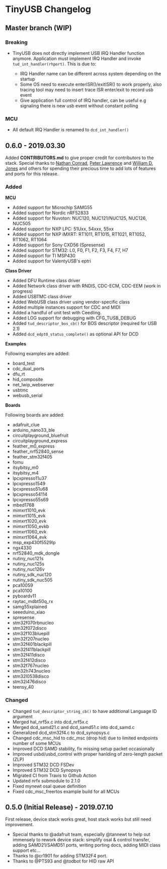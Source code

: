 # TinyUSB Changelog

## Master branch (WIP)

### Breaking

- TinyUSB does not directly implement USB IRQ Handler function anymore. Application must implement IRQ Handler and invoke `tud_int_handler(rhport)`. This is due to:
  
  - IRQ Handler name can be different across system depending on the startup
  - Some OS need to execute enterISR()/exitISR() to work properly, also tracing tool may need to insert trace ISR enter/exit to record usb event
  - Give application full control of IRQ handler, can be useful e.g signaling there is new usb event without constant polling

### MCU

- All default IRQ Handler is renamed to `dcd_int_handler()`

## 0.6.0 - 2019.03.30

Added **CONTRIBUTORS.md** to give proper credit for contributors to the stack. Special thanks to [Nathan Conrad](https://github.com/pigrew), [Peter Lawrence](https://github.com/majbthrd) and [William D. Jones](https://github.com/cr1901) and others for spending their precious time to add lots of features and ports for this release.

### Added

**MCU**

- Added support for Microchip SAMG55
- Added support for Nordic nRF52833
- Added support for Nuvoton: NUC120, NUC121/NUC125, NUC126, NUC505
- Added support for NXP LPC: 51Uxx, 54xxx, 55xx
- Added support for NXP iMXRT: RT1011, RT1015, RT1021, RT1052, RT1062, RT1064
- Added support for Sony CXD56 (Spresense)
- Added support for STM32: L0, F0, F1, F2, F3, F4, F7, H7
- Added support for TI MSP430
- Added support for ValentyUSB's eptri

**Class Driver**

- Added DFU Runtime class driver
- Added Network class driver with RNDIS, CDC-ECM, CDC-EEM (work in progress)
- Added USBTMC class driver
- Added WebUSB class driver using vendor-specific class
- Added multiple instances support for CDC and MIDI
- Added a handful of unit test with Ceedling.
- Added LOG support for debugging with CFG_TUSB_DEBUG
- Added `tud_descriptor_bos_cb()` for BOS descriptor (required for USB 2.1)
- Added `dcd_edpt0_status_complete()` as optional API for DCD

**Examples**

Following examples are added:

- board_test
- cdc_dual_ports
- dfu_rt
- hid_composite
- net_lwip_webserver
- usbtmc
- webusb_serial

**Boards**

Following boards are added:

- adafruit_clue
- arduino_nano33_ble
- circuitplayground_bluefruit
- circuitplayground_express
- feather_m0_express
- feather_nrf52840_sense
- feather_stm32f405
- fomu
- itsybitsy_m0
- itsybitsy_m4
- lpcxpresso11u37
- lpcxpresso1549
- lpcxpresso51u68
- lpcxpresso54114
- lpcxpresso55s69
- mbed1768
- mimxrt1010_evk
- mimxrt1015_evk
- mimxrt1020_evk
- mimxrt1050_evkb
- mimxrt1060_evk
- mimxrt1064_evk
- msp_exp430f5529lp
- ngx4330
- nrf52840_mdk_dongle
- nutiny_nuc121s
- nutiny_nuc125s
- nutiny_nuc126v
- nutiny_sdk_nuc120
- nutiny_sdk_nuc505
- pca10059
- pca10100
- pyboardv11
- raytac_mdbt50q_rx
- samg55xplained
- seeeduino_xiao
- spresense
- stm32f070rbnucleo
- stm32f072disco
- stm32f103bluepill
- stm32f207nucleo
- stm32f401blackpill
- stm32f411blackpill
- stm32f411disco
- stm32f412disco
- stm32f767nucleo
- stm32h743nucleo
- stm32l0538disco
- stm32l476disco
- teensy_40

### Changed

- Changed `tud_descriptor_string_cb()` to have additional Language ID argument
- Merged hal_nrf5x.c into dcd_nrf5x.c
- Merged dcd_samd21.c and dcd_samd51.c into dcd_samd.c
- Generalized dcd_stm32f4.c to dcd_synopsys.c
- Changed cdc_msc_hid to cdc_msc (drop hid) due to limited endpoints number of some MCUs 
- Improved DCD SAMD stability, fix missing setup packet occasionally
- Improved usbd/usbd_control with proper hanlding of zero-length packet (ZLP)
- Improved STM32 DCD FSDev
- Improved STM32 DCD Synopsys
- Migrated CI from Travis to Github Action
- Updated nrfx submodule to 2.1.0
- Fixed mynewt osal queue definition
- Fixed cdc_msc_freertos example build for all MCUs

## 0.5.0 (Initial Release) - 2019.07.10

First release, device stack works great, host stack works but still need improvement. 
- Special thanks to @adafruit team, especially @tannewt to help out immensely to rework device stack: simplify osal & control transfer, adding SAMD21/SAMD51 ports, writing porting docs, adding MIDI class support etc... 
- Thanks to @cr1901 for adding STM32F4 port.
- Thanks to @PTS93 and @todbot for HID raw API
